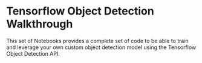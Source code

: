 # Tensorflow Object Detection Walkthrough
<p>This set of Notebooks provides a complete set of code to be able to train and leverage your own custom object detection model using the Tensorflow Object Detection API. 
